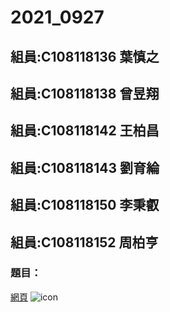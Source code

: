 # 2021_0927
## 組員:C108118136 葉慎之
## 組員:C108118138 曾昱翔
## 組員:C108118142 王柏昌
## 組員:C108118143 劉育綸
## 組員:C108118150 李秉叡
## 組員:C108118152 周柏亨
### 題目：
[網頁](https://www.youtube.com/channel/UC7iIGOn477JNYG7WcNDmStw)
![icon](https://images.blz-contentstack.com/v3/assets/bltc965041283bac56c/blt8f992062682fe586/5f7b2ef8ebec920d7046f5ce/logo-small.png)
